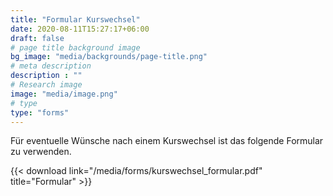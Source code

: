 ```yaml
---
title: "Formular Kurswechsel"
date: 2020-08-11T15:27:17+06:00
draft: false
# page title background image
bg_image: "media/backgrounds/page-title.png"
# meta description
description : ""
# Research image
image: "media/image.png"
# type
type: "forms"
---
```


Für eventuelle Wünsche nach einem Kurswechsel ist das folgende Formular zu verwenden.

{{< download link="/media/forms/kurswechsel_formular.pdf" title="Formular" >}}

